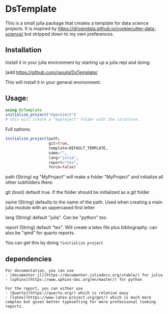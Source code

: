 # DsTemplate
This is a small julia package that creates a template for data science projects.
It is inspired by https://drivendata.github.io/cookiecutter-data-science/ but stripped down to my own preferences.

## Installation

Install it in your julia environment by starting up a julia repl and doing:

]add https://github.com/raoulg/DsTemplate/

This will install it in your general environment. 

## Usage:

```julia
using DsTemplate
initialize_project("myproject") 
# this will create a "myproject" folder with the structure.
```

Full options:
```julia
initialize_project(path;
                   git=true, 
                   template=DEFAULT_TEMPLATE,
                   name="",
                   lang="julia",
                   report="tex",
                   force=false)
``` 

path (String)   eg "MyProject" will make a folder "MyProject" and initialize all other subfolders there.

git (bool)      default true. If the folder should be initialized as a git folder 

name (String)   defaults to the name of the path. Used when creating a main julia module with an uppercased first letter

lang (String)   default "julia". Can be "python" too.

report (String) default "tex". Will create a latex file plus bibliography. can also be "qmd" for quarto reports.

You can get this by doing `?initialize_project`

## dependencies
    For documentation, you can use
    - [documenter.jl](https://documenter.juliadocs.org/stable/) for julia
    - [sphinx](https://www.sphinx-doc.org/en/master/) for python

    For the report, you can either use
    - [Quarto](https://quarto.org/) which is relative easy
    - [latex](https://www.latex-project.org/get/) which is much more complex but gives better typesetting for more professional looking reports.
